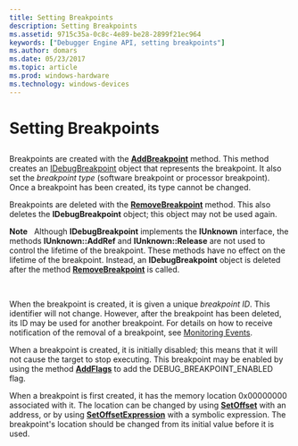 ```yaml
---
title: Setting Breakpoints
description: Setting Breakpoints
ms.assetid: 9715c35a-0c8c-4e89-be28-2899f21ec964
keywords: ["Debugger Engine API, setting breakpoints"]
ms.author: domars
ms.date: 05/23/2017
ms.topic: article
ms.prod: windows-hardware
ms.technology: windows-devices
---
```


# Setting Breakpoints


## <span id="ddk_using_breakpoints_dbx"></span><span id="DDK_USING_BREAKPOINTS_DBX"></span>


Breakpoints are created with the [**AddBreakpoint**](https://msdn.microsoft.com/library/windows/hardware/ff537856) method. This method creates an [IDebugBreakpoint](https://msdn.microsoft.com/library/windows/hardware/ff549812) object that represents the breakpoint. It also set the *breakpoint type* (software breakpoint or processor breakpoint). Once a breakpoint has been created, its type cannot be changed.

Breakpoints are deleted with the [**RemoveBreakpoint**](https://msdn.microsoft.com/library/windows/hardware/ff554487) method. This also deletes the **IDebugBreakpoint** object; this object may not be used again.

**Note**   Although **IDebugBreakpoint** implements the **IUnknown** interface, the methods **IUnknown::AddRef** and **IUnknown::Release** are not used to control the lifetime of the breakpoint. These methods have no effect on the lifetime of the breakpoint. Instead, an **IDebugBreakpoint** object is deleted after the method [**RemoveBreakpoint**](https://msdn.microsoft.com/library/windows/hardware/ff554487) is called.

 

When the breakpoint is created, it is given a unique *breakpoint ID*. This identifier will not change. However, after the breakpoint has been deleted, its ID may be used for another breakpoint. For details on how to receive notification of the removal of a breakpoint, see [Monitoring Events](monitoring-events.md).

When a breakpoint is created, it is initially disabled; this means that it will not cause the target to stop executing. This breakpoint may be enabled by using the method [**AddFlags**](https://msdn.microsoft.com/library/windows/hardware/ff537903) to add the DEBUG\_BREAKPOINT\_ENABLED flag.

When a breakpoint is first created, it has the memory location 0x00000000 associated with it. The location can be changed by using [**SetOffset**](https://msdn.microsoft.com/library/windows/hardware/ff556741) with an address, or by using [**SetOffsetExpression**](https://msdn.microsoft.com/library/windows/hardware/ff556745) with a symbolic expression. The breakpoint's location should be changed from its initial value before it is used.

 

 





